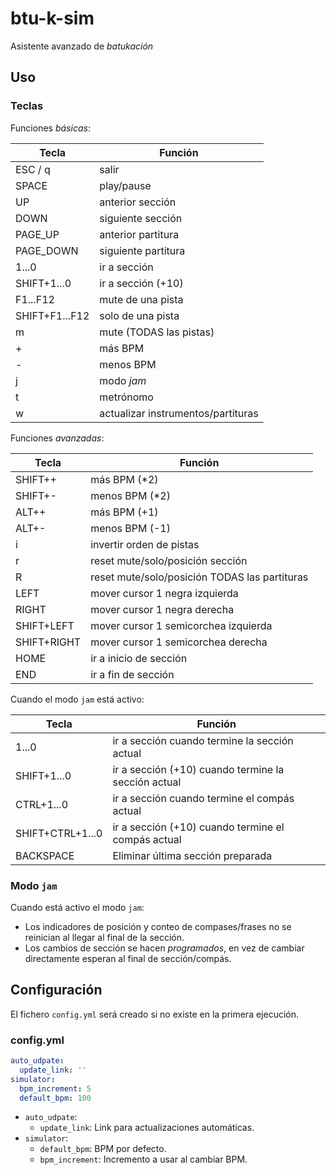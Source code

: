 # btu-k-sim

Asistente avanzado de _batukación_

## Uso

### Teclas

Funciones _básicas_:

|Tecla|Función|
|---|---|
|ESC / q|salir|
|SPACE|play/pause|
|UP|anterior sección|
|DOWN|siguiente sección|
|PAGE_UP|anterior partitura|
|PAGE_DOWN|siguiente partitura|
|1...0|ir a sección|
|SHIFT+1...0|ir a sección (+10)|
|F1...F12|mute de una pista|
|SHIFT+F1...F12|solo de una pista|
|m|mute (TODAS las pistas)|
|+|más BPM|
|-|menos BPM|
|j|modo _jam_|
|t|metrónomo|
|w|actualizar instrumentos/partituras|

Funciones _avanzadas_:

|Tecla|Función|
|---|---|
|SHIFT++|más BPM (*2)|
|SHIFT+-|menos BPM (*2)|
|ALT++|más BPM (+1)|
|ALT+-|menos BPM (-1)|
|i|invertir orden de pistas|
|r|reset mute/solo/posición sección|
|R|reset mute/solo/posición TODAS las partituras|
|LEFT|mover cursor 1 negra izquierda|
|RIGHT|mover cursor 1 negra derecha|
|SHIFT+LEFT|mover cursor 1 semicorchea izquierda|
|SHIFT+RIGHT|mover cursor 1 semicorchea derecha|
|HOME|ir a inicio de sección|
|END|ir a fin de sección|

Cuando el modo `jam` está activo:

|Tecla|Función|
|---|---|
|1...0|ir a sección cuando termine la sección actual|
|SHIFT+1...0|ir a sección (+10) cuando termine la sección actual|
|CTRL+1...0|ir a sección cuando termine el compás actual|
|SHIFT+CTRL+1...0|ir a sección (+10) cuando termine el compás actual|
|BACKSPACE|Eliminar última sección preparada|

### Modo `jam`

Cuando está activo el modo `jam`:

* Los indicadores de posición y conteo de compases/frases no se reinician al llegar al final de la sección.
* Los cambios de sección se hacen _programados_, en vez de cambiar directamente esperan al final de sección/compás.


## Configuración

El fichero `config.yml` será creado si no existe en la primera ejecución.

### config.yml

```yml
auto_udpate:
  update_link: ''
simulator:
  bpm_increment: 5
  default_bpm: 100
```

* `auto_udpate`:
  * `update_link`: Link para actualizaciones automáticas.
* `simulator`:
  * `default_bpm`: BPM por defecto.
  * `bpm_increment`: Incremento a usar al cambiar BPM.
